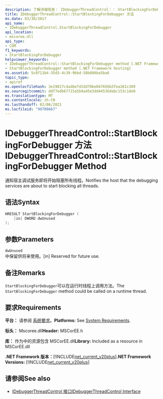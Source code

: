 ```yaml
---
description: 了解详细信息： IDebuggerThreadControl：： StartBlockingForDebugger 方法
title: IDebuggerThreadControl::StartBlockingForDebugger 方法
ms.date: 03/30/2017
api_name:
- IDebuggerThreadControl.StartBlockingForDebugger
api_location:
- mscoree.dll
api_type:
- COM
f1_keywords:
- StartBlockingForDebugger
helpviewer_keywords:
- IDebuggerThreadControl::StartBlockingForDebugger method [.NET Framework hosting]
- StartBlockingForDebugger method [.NET Framework hosting]
ms.assetid: 5c8f11b4-35d3-4c39-9bbd-58b896ba5ba6
topic_type:
- apiref
ms.openlocfilehash: 3e19817c4adbefd1dd70be047656b3fea261c389
ms.sourcegitcommit: ddf7edb67715a5b9a45e3dd44536dabc153c1de0
ms.translationtype: MT
ms.contentlocale: zh-CN
ms.lasthandoff: 02/06/2021
ms.locfileid: "99709667"
---
```

# <a name="idebuggerthreadcontrolstartblockingfordebugger-method"></a><span data-ttu-id="df6fc-103">IDebuggerThreadControl::StartBlockingForDebugger 方法</span><span class="sxs-lookup"><span data-stu-id="df6fc-103">IDebuggerThreadControl::StartBlockingForDebugger Method</span></span>

<span data-ttu-id="df6fc-104">通知宿主调试服务即将开始阻塞所有线程。</span><span class="sxs-lookup"><span data-stu-id="df6fc-104">Notifies the host that the debugging services are about to start blocking all threads.</span></span>  
  
## <a name="syntax"></a><span data-ttu-id="df6fc-105">语法</span><span class="sxs-lookup"><span data-stu-id="df6fc-105">Syntax</span></span>  
  
```cpp  
HRESULT StartBlockingForDebugger (  
    [in] DWORD dwUnused  
);  
```  
  
## <a name="parameters"></a><span data-ttu-id="df6fc-106">参数</span><span class="sxs-lookup"><span data-stu-id="df6fc-106">Parameters</span></span>  

 `dwUnused`  
 <span data-ttu-id="df6fc-107">中保留供将来使用。</span><span class="sxs-lookup"><span data-stu-id="df6fc-107">[in] Reserved for future use.</span></span>  
  
## <a name="remarks"></a><span data-ttu-id="df6fc-108">备注</span><span class="sxs-lookup"><span data-stu-id="df6fc-108">Remarks</span></span>  

 <span data-ttu-id="df6fc-109">`StartBlockingForDebugger`可以在运行时线程上调用方法。</span><span class="sxs-lookup"><span data-stu-id="df6fc-109">The `StartBlockingForDebugger` method could be called on a runtime thread.</span></span>  
  
## <a name="requirements"></a><span data-ttu-id="df6fc-110">要求</span><span class="sxs-lookup"><span data-stu-id="df6fc-110">Requirements</span></span>  

 <span data-ttu-id="df6fc-111">**平台：** 请参阅 [系统要求](../../get-started/system-requirements.md)。</span><span class="sxs-lookup"><span data-stu-id="df6fc-111">**Platforms:** See [System Requirements](../../get-started/system-requirements.md).</span></span>  
  
 <span data-ttu-id="df6fc-112">**标头：** Mscoree.dll</span><span class="sxs-lookup"><span data-stu-id="df6fc-112">**Header:** MSCorEE.h</span></span>  
  
 <span data-ttu-id="df6fc-113">**库：** 作为中的资源包含 MSCorEE.dll</span><span class="sxs-lookup"><span data-stu-id="df6fc-113">**Library:** Included as a resource in MSCorEE.dll</span></span>  
  
 <span data-ttu-id="df6fc-114">**.NET Framework 版本：**[!INCLUDE[net_current_v20plus](../../../../includes/net-current-v20plus-md.md)]</span><span class="sxs-lookup"><span data-stu-id="df6fc-114">**.NET Framework Versions:** [!INCLUDE[net_current_v20plus](../../../../includes/net-current-v20plus-md.md)]</span></span>  
  
## <a name="see-also"></a><span data-ttu-id="df6fc-115">请参阅</span><span class="sxs-lookup"><span data-stu-id="df6fc-115">See also</span></span>

- [<span data-ttu-id="df6fc-116">IDebuggerThreadControl 接口</span><span class="sxs-lookup"><span data-stu-id="df6fc-116">IDebuggerThreadControl Interface</span></span>](idebuggerthreadcontrol-interface.md)
